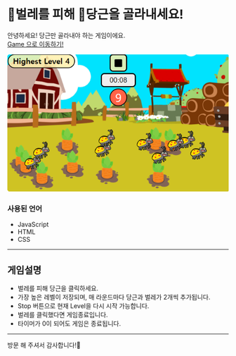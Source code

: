 # 💩벌레를 피해 🥕당근을 골라내세요!
안녕하세요! 당근만 골라내야 하는 게임이에요.  
[Game 으로 이동하기!](https://friendly-mcclintock-3c7bc1.netlify.app)

![carrotGame](./img/md_mainImg.png)

### 사용된 언어
- JavaScript
- HTML
- CSS

---
## 게임설명
- 벌레를 피해 당근을 클릭하세요.  
- 가장 높은 레벨이 저장되며, 매 라운드마다 당근과 벌레가 2개씩 추가됩니다.  
- Stop 버튼으로 현재 Level을 다시 시작 가능합니다.
- 벌레를 클릭했다면 게임종료입니다.  
- 타이머가 0이 되어도 게임은 종료됩니다.  

---
방문 해 주셔서 감사합니다!🤗